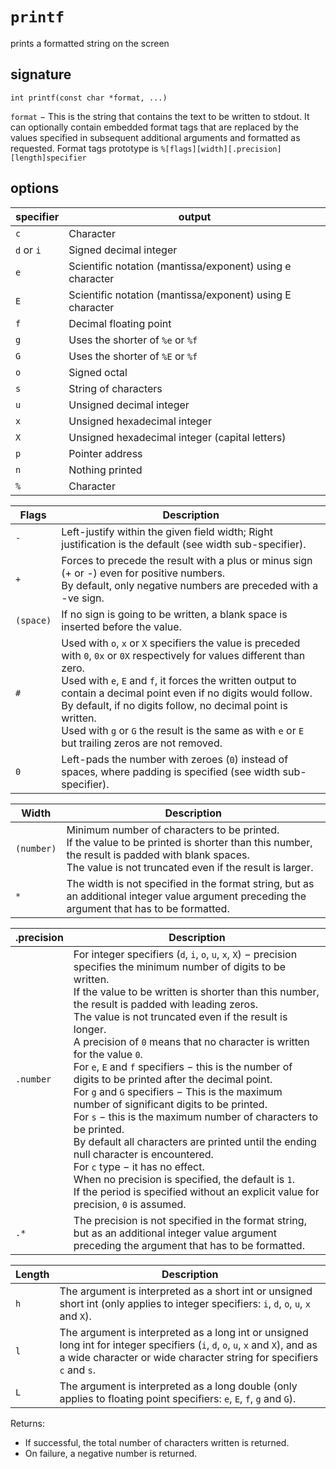 # `printf`

prints a formatted string on the screen

## signature
`int printf(const char *format, ...)`

`format` − This is the string that contains the text to be written to stdout. It can optionally contain embedded format tags that are replaced by the values specified in subsequent additional arguments and formatted as requested. Format tags prototype is `%[flags][width][.precision][length]specifier`

## options

| specifier | output |
| - | - |
| `c` | Character |
| `d` or `i` | Signed decimal integer |
| `e` | Scientific notation (mantissa/exponent) using e character |
| `E` | Scientific notation (mantissa/exponent) using E character |
| `f` | Decimal floating point |
| `g` | Uses the shorter of `%e` or `%f` |
| `G` | Uses the shorter of `%E` or `%f` |
| `o` | Signed octal |
| `s` | String of characters |
| `u` | Unsigned decimal integer |
| `x` | Unsigned hexadecimal integer |
| `X` | Unsigned hexadecimal integer (capital letters) |
| `p` | Pointer address |
| `n` | Nothing printed |
| `%` | Character |


| Flags | Description |
| - | - |
| `-` | Left-justify within the given field width; Right justification is the default (see width sub-specifier). |
| `+` | Forces to precede the result with a plus or minus sign (+ or -) even for positive numbers. <br>By default, only negative numbers are preceded with a -ve sign. |
| `(space)` | If no sign is going to be written, a blank space is inserted before the value. |
| `#` | Used with `o`, `x` or `X` specifiers the value is preceded with `0`, `0x` or `0X` respectively for values different than zero.<br> Used with `e`, `E` and `f`, it forces the written output to contain a decimal point even if no digits would follow.<br> By default, if no digits follow, no decimal point is written.<br> Used with `g` or `G` the result is the same as with `e` or `E` but trailing zeros are not removed. |
| `0` | Left-pads the number with zeroes (`0`) instead of spaces, where padding is specified (see width sub-specifier). |


| Width | Description |
| - | - |
| `(number)` | Minimum number of characters to be printed.<br> If the value to be printed is shorter than this number, the result is padded with blank spaces.<br> The value is not truncated even if the result is larger. |
| `*` | The width is not specified in the format string, but as an additional integer value argument preceding the argument that has to be formatted. |

| .precision | Description |
| - | - |
| `.number` | For integer specifiers (`d`, `i`, `o`, `u`, `x`, `X`) − precision specifies the minimum number of digits to be written.<br> If the value to be written is shorter than this number, the result is padded with leading zeros.<br> The value is not truncated even if the result is longer.<br> A precision of `0` means that no character is written for the value `0`.<br> For `e`, `E` and `f` specifiers − this is the number of digits to be printed after the decimal point.<br> For `g` and `G` specifiers − This is the maximum number of significant digits to be printed.<br> For `s` − this is the maximum number of characters to be printed.<br> By default all characters are printed until the ending null character is encountered.<br> For `c` type − it has no effect.<br> When no precision is specified, the default is `1`.<br> If the period is specified without an explicit value for precision, `0` is assumed. |
| `.*` | The precision is not specified in the format string, but as an additional integer value argument preceding the argument that has to be formatted. |

| Length | Description |
| - | - |
| `h` | The argument is interpreted as a short int or unsigned short int (only applies to integer specifiers: `i`, `d`, `o`, `u`, `x` and `X`). |
| `l` | The argument is interpreted as a long int or unsigned long int for integer specifiers (`i`, `d`, `o`, `u`, `x` and `X`), and as a wide character or wide character string for specifiers `c` and `s`. |
| `L` | The argument is interpreted as a long double (only applies to floating point specifiers: `e`, `E`, `f`, `g` and `G`). |

Returns:
- If successful, the total number of characters written is returned. 
- On failure, a negative number is returned.
